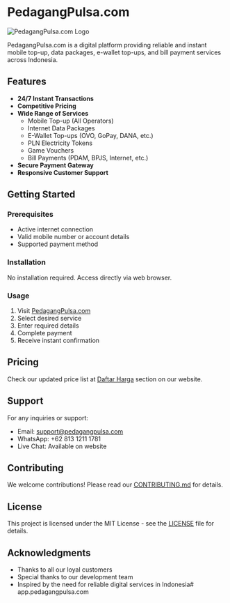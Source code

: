 # PedagangPulsa.com

![PedagangPulsa.com Logo](img/logo.svg)

PedagangPulsa.com is a digital platform providing reliable and instant mobile top-up, data packages, e-wallet top-ups, and bill payment services across Indonesia.

## Features

- **24/7 Instant Transactions**
- **Competitive Pricing**
- **Wide Range of Services**
  - Mobile Top-up (All Operators)
  - Internet Data Packages
  - E-Wallet Top-ups (OVO, GoPay, DANA, etc.)
  - PLN Electricity Tokens
  - Game Vouchers
  - Bill Payments (PDAM, BPJS, Internet, etc.)
- **Secure Payment Gateway**
- **Responsive Customer Support**

## Getting Started

### Prerequisites
- Active internet connection
- Valid mobile number or account details
- Supported payment method

### Installation
No installation required. Access directly via web browser.

### Usage
1. Visit [PedagangPulsa.com](https://www.pedagangpulsa.com)
2. Select desired service
3. Enter required details
4. Complete payment
5. Receive instant confirmation

## Pricing
Check our updated price list at [Daftar Harga](#daftar-harga) section on our website.

## Support
For any inquiries or support:
- Email: support@pedagangpulsa.com
- WhatsApp: +62 813 1211 1781
- Live Chat: Available on website

## Contributing
We welcome contributions! Please read our [CONTRIBUTING.md](CONTRIBUTING.md) for details.

## License
This project is licensed under the MIT License - see the [LICENSE](LICENSE) file for details.

## Acknowledgments
- Thanks to all our loyal customers
- Special thanks to our development team
- Inspired by the need for reliable digital services in Indonesia#   a p p . p e d a g a n g p u l s a . c o m  
 